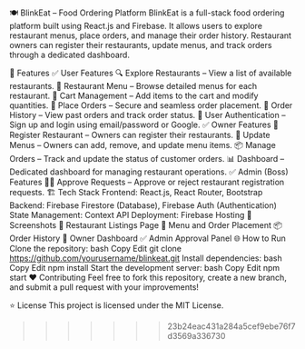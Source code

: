 🍽️ BlinkEat – Food Ordering Platform
BlinkEat is a full-stack food ordering platform built using React.js and Firebase. It allows users to explore restaurant menus, place orders, and manage their order history. Restaurant owners can register their restaurants, update menus, and track orders through a dedicated dashboard.

🚀 Features
✅ User Features
🔍 Explore Restaurants – View a list of available restaurants.
🍴 Restaurant Menu – Browse detailed menus for each restaurant.
🛒 Cart Management – Add items to the cart and modify quantities.
📝 Place Orders – Secure and seamless order placement.
📜 Order History – View past orders and track order status.
🔐 User Authentication – Sign up and login using email/password or Google.
✅ Owner Features
🏢 Register Restaurant – Owners can register their restaurants.
📝 Update Menus – Owners can add, remove, and update menu items.
📦 Manage Orders – Track and update the status of customer orders.
📊 Dashboard – Dedicated dashboard for managing restaurant operations.
✅ Admin (Boss) Features
👨‍⚖️ Approve Requests – Approve or reject restaurant registration requests.
🏗️ Tech Stack
Frontend: React.js, React Router, Bootstrap
Backend: Firebase Firestore (Database), Firebase Auth (Authentication)
State Management: Context API
Deployment: Firebase Hosting
📸 Screenshots
🔖 Restaurant Listings Page
📝 Menu and Order Placement
📦 Order History
🏢 Owner Dashboard
✅ Admin Approval Panel
🌐 How to Run
Clone the repository:
bash
Copy
Edit
git clone https://github.com/yourusername/blinkeat.git
Install dependencies:
bash
Copy
Edit
npm install
Start the development server:
bash
Copy
Edit
npm start
❤️ Contributing
Feel free to fork this repository, create a new branch, and submit a pull request with your improvements!

⭐ License
This project is licensed under the MIT License.
>>>>>>> 23b24eac431a284a5cef9ebe76f7d3569a336730
